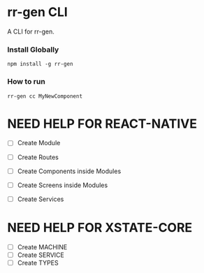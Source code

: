 # rr-gen CLI

A CLI for rr-gen.

### Install Globally

`npm install -g rr-gen`

### How to run

`rr-gen cc MyNewComponent`

# NEED HELP FOR REACT-NATIVE

- [ ] Create Module
- [ ] Create Routes
- [ ] Create Components inside Modules
- [ ] Create Screens inside Modules
- [ ] Create Services


# NEED HELP FOR XSTATE-CORE

- [ ] Create MACHINE
- [ ] Create SERVICE
- [ ] Create TYPES
